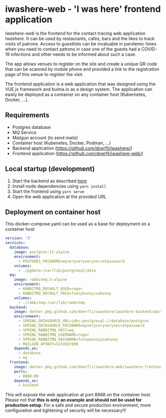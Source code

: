 # iwashere-web - 'I was here' frontend application

_Iwashere-web_ is the frontend for the contact tracing web application _Iwashere_. It can be used by restaurants, cafes, 
bars and the likes to track visits of patrons. Access to guestlists can be invaluable in pandemic times when you need 
to contact patrons in case one of the guests had a COVID-19 infections and other needs to be informed about such a case. 

The app allows venues to register on the site and create a unique QR code that can be scanned by mobile phone and 
provided a link to the registration page of this venue to register the visit. 

The frontend application is a web application that was designed using the VUE.js framework and bulma.io as a design 
system. The application can easily be deployed as a container on any container host (Kubernetes, Docker, ...).

## Requirements

* Postgres database
* MQ Service
* Mailgun account (to send mails)
* Container host (Kubenetes, Docker, Podman, ...)
* Backend application (https://github.com/doerfli/iwashere/)
* Frontend application (https://github.com/doerfli/iwashere-web/)

## Local startup (development)

1. Start the backend as described [here](https://github.com/doerfli/iwashere/)
1. Install node dependencies using `yarn install` 
1. Start the frontend using `yarn serve`
1. Open the web application at the provided URL

## Deployment on container host

This docker-compose.yaml can be used as a base for deployment on a container host

```yaml
version: '3'
services:
  database:
    image: postgres:12-alpine
    environment:
      - POSTGRES_PASSWORD=myveryveryverysecretpassword
    volumes:
      - ./pgdata:/var/lib/postgresql/data
  mq:
    image: rabbitmq:3-alpine
    environment:
      - RABBITMQ_DEFAULT_USER=roger
      - RABBITMQ_DEFAULT_PASS=funnybunnyisahoney
    volumes:
      - ./rabbitmq:/var/lib/rabbitmq
  backend:
    image: docker.pkg.github.com/doerfli/iwashere/iwashere-backend:master
    environment:
      - SPRING_DATASOURCE_URL=jdbc:postgresql://database/postgres
      - SPRING_DATASOURCE_PASSWORD=myveryveryverysecretpassword
      - SPRING_RABBITMQ_HOST=mq
      - SPRING_RABBITMQ_USERNAME=roger
      - SPRING_RABBITMQ_PASSWORD=funnybunnyisahoney
      - MAILGUN_APIKEY=1234567890
    depends_on:
      - database
      - mq
  frontend:
    image: docker.pkg.github.com/doerfli/iwashere-web/iwashere-frontend:master
    ports:
      - 8888:80
    depends_on:
      - backend
```

This will expose the web application at port 8888 on the container host. 
Please not that **this is only an example and should not be used for production setup**. For a safe
and secure production environment, more configuration and tightening of security will be necessary!!! 
